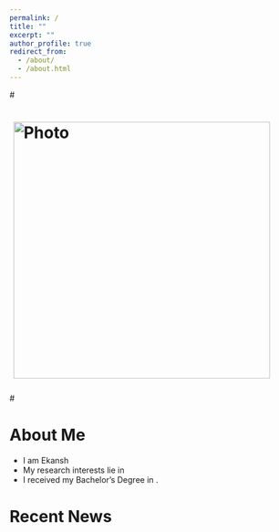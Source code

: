 ```yaml
---
permalink: /
title: ""
excerpt: ""
author_profile: true
redirect_from: 
  - /about/
  - /about.html
---
```


#<p align="center">
#  <img src="https://lantaoyu.github.io/files/lantaoyu_img.jpg?raw=true" alt="Photo" style="width: 450px;"/> 
#</p>

# About Me
* I am Ekansh
* My research interests lie in 
* I received my Bachelor’s Degree in .

# Recent News

